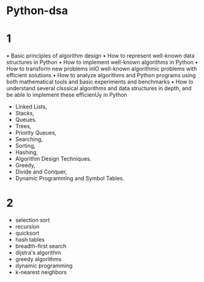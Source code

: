 # Python-dsa

# 1 
• Basic principles of algorithm design 
• How to represent well-known data structures in Python 
• How to implement well-known algorithms in Python 
• How to transform new problems inlO well-known algorithmic problems with efficient solutions 
• How to analyze algorithms and Python programs using both mathematical tools and basic experiments and benchmarks 
• How lo understand several clsssical algorithms and data structures in depth, and be able lo implement these efficienUy in Python

- Linked Lists,
- Stacks,
- Queues.
- Trees,
- Priority Queues,
- Searching,
- Sorting,
- Hashing,
- Algorithm Design Techniques.
- Greedy,
- Divide and Conquer,
- Dynamic Programming and Symbol Tables.



# 2

- selection sort
- recursion
- quicksort
- hash tables
- breadth-first search
- dijstra's algorithm
- greedy algorithms
- dynamic programming
- k-nearest neighbors
